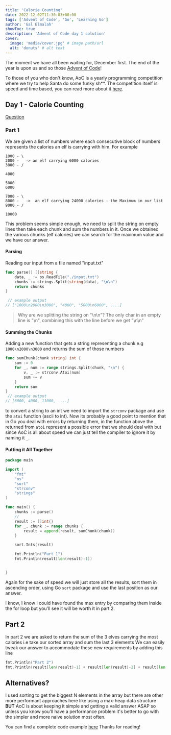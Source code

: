 ```yaml
---
title: 'Calorie Counting'
date: 2022-12-02T11:30:03+00:00
tags: ['Advent of Code', 'Go', 'Learning Go']
author: 'Gal Elmalah'
showToc: true
description: 'Advent of Code day 1 solution'
cover:
  image: 'media/cover.jpg' # image path/url
  alt: 'donuts' # alt text
---
```


The moment we have all been waiting for, December first. The end of the year is upon us and so those [Advent of Code](https://adventofcode.com/)!

To those of you who don't know, AoC is a yearly programming competition where we try to help Santa do some funky sh\*\*.
The competition itself is speed and time based, you can read more about it [here](https://adventofcode.com/2022/about).

## Day 1 - Calorie Counting

[Question](https://adventofcode.com/2022/day/1)

### Part 1

We are given a list of numbers where each consecutive block of numbers represents the calories an elf is carrying with him.
For example

```
1000 - \
2000 -   -> an elf carrying 6000 calories
3000 - /

4000

5000
6000

7000 - \
8000 -   ->  an elf carrying 24000 calories - the Maximum in our list
9000 - /

10000
```

This problem seems simple enough, we need to split the string on empty lines then take each chunk and sum the numbers in it.
Once we obtained the various chunks (elf calories) we can search for the maximum value and we have our answer.

#### Parsing

Reading our input from a file named "input.txt"

```go
func parse() []string {
	data, _ := os.ReadFile("./input.txt")
	chunks := strings.Split(string(data), "\n\n")
	return chunks
}

 // example output
// ["1000\n2000\n3000", "4000", "5000\n6000", ....]
```

> Why are we splitting the string on "\n\n"? The only char in an empty line is "\n", combining this with the line before we get "\n\n"

#### Summing the Chunks

Adding a new function that gets a string representing a chunk e.g `1000\n2000\n3000` and returns the sum of those numbers

```go
func sumChunk(chunk string) int {
	sum := 0
	for _, num := range strings.Split(chunk, "\n") {
		v, _ := strconv.Atoi(num)
		sum += v
	}
	return sum
}
 // example output
// [6000, 4000, 11000, ....]

```

to convert a string to an int we need to import the `strconv` package and use the `atoi` function (ascii to int).
Now its probably a good point to mention that in Go you deal with errors by returning them, in the function above the `_` returned from `atoi` represent a possible error that we should deal with but since AoC is all about speed we can just tell the compiler to ignore it by naming it `_`.

#### Putting it All Together

```go
package main

import (
	"fmt"
	"os"
	"sort"
	"strconv"
	"strings"
)

func main() {
	chunks := parse()
	//
	result := []int{}
	for _, chunk := range chunks {
		result = append(result, sumChunk(chunk))
	}

	sort.Ints(result)

	fmt.Println("Part 1")
	fmt.Println(result[len(result)-1])


}
```

Again for the sake of speed we will just store all the results, sort them in ascending order, using Go `sort` package and use the last position as our answer.

I know, I know I could have found the max entry by comparing them inside the for loop but you'll see it will be worth it in part 2.

## Part 2

In part 2 we are asked to return the sum of the 3 elves carrying the most calories i.e take our sorted array and sum the last 3 elements
We can easily tweak our answer to accommodate these new requirements by adding this line

```go
fmt.Println("Part 2")
fmt.Println(result[len(result)-1] + result[len(result)-2] + result[len(result)-3])
```

## Alternatives?

I used sorting to get the biggest N elements in the array but there are other more performant approaches here like using a max-heap data structure **BUT** AoC is about keeping it simple and getting a valid answer ASAP so unless you know you'll have a performance problem it's better to go with the simpler and more naive solution most often.

You can find a complete code example [here](https://gist.github.com/galElmalah/3a9b01c98d46ed8f52d8a85c419b2296)
Thanks for reading!
